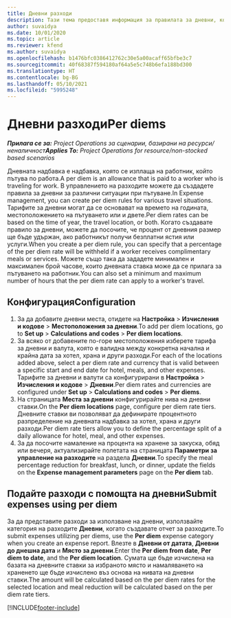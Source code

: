 ```yaml
---
title: Дневни разходи
description: Тази тема предоставя информация за правилата за дневни, които се използват в управлението на разходите.
author: suvaidya
ms.date: 10/01/2020
ms.topic: article
ms.reviewer: kfend
ms.author: suvaidya
ms.openlocfilehash: b1476bfc0386412762c30e5a00acaff65bfbe3c7
ms.sourcegitcommit: 40f68387f594180af64a5e5c748b6efa188bd300
ms.translationtype: HT
ms.contentlocale: bg-BG
ms.lasthandoff: 05/10/2021
ms.locfileid: "5995248"
---
```

# <a name="per-diems"></a><span data-ttu-id="f2d85-103">Дневни разходи</span><span class="sxs-lookup"><span data-stu-id="f2d85-103">Per diems</span></span>

<span data-ttu-id="f2d85-104">_**Прилага се за:** Project Operations за сценарии, базирани на ресурси/неналичност_</span><span class="sxs-lookup"><span data-stu-id="f2d85-104">_**Applies To:** Project Operations for resource/non-stocked based scenarios_</span></span>


<span data-ttu-id="f2d85-105">Дневната надбавка е надбавка, която се изплаща на работник, който пътува по работа.</span><span class="sxs-lookup"><span data-stu-id="f2d85-105">A per diem is an allowance that is paid to a worker who is traveling for work.</span></span> <span data-ttu-id="f2d85-106">В управлението на разходите можете да създадете правила за дневни за различни ситуации при пътуване.</span><span class="sxs-lookup"><span data-stu-id="f2d85-106">In Expense management, you can create per diem rules for  various travel situations.</span></span> <span data-ttu-id="f2d85-107">Тарифите за дневни могат да се основават на времето на годината, местоположението на пътуването или и двете.</span><span class="sxs-lookup"><span data-stu-id="f2d85-107">Per diem rates can be based on the time of year, the travel location, or both.</span></span> <span data-ttu-id="f2d85-108">Когато създавате правило за дневни, можете да посочите, че процент от дневния размер ще бъде удържан, ако работникът получи безплатни ястия или услуги.</span><span class="sxs-lookup"><span data-stu-id="f2d85-108">When you create a per diem  rule, you can specify that a percentage of the per diem rate will be withheld if a worker receives complimentary meals or services.</span></span> <span data-ttu-id="f2d85-109">Можете също така да зададете минимален и максимален брой часове, които дневната ставка може да се прилага за пътуването на работник.</span><span class="sxs-lookup"><span data-stu-id="f2d85-109">You can also set a minimum and maximum number of hours that the per diem rate can apply to a worker's travel.</span></span>

## <a name="configuration"></a><span data-ttu-id="f2d85-110">Конфигурация</span><span class="sxs-lookup"><span data-stu-id="f2d85-110">Configuration</span></span> 

1. <span data-ttu-id="f2d85-111">За да добавите дневни места, отидете на **Настройка** > **Изчисления и кодове** > **Местоположения за дневни**.</span><span class="sxs-lookup"><span data-stu-id="f2d85-111">To add per diem locations, go to **Set up** > **Calculations and codes** > **Per diem locations**.</span></span>
2. <span data-ttu-id="f2d85-112">За всяко от добавените по-горе местоположения изберете тарифа за дневни и валута, която е валидна между конкретна начална и крайна дата за хотел, храна и други разходи.</span><span class="sxs-lookup"><span data-stu-id="f2d85-112">For each of the locations added above, select a per diem rate and currency that is valid between a specific start and end date for hotel, meals, and other expenses.</span></span> <span data-ttu-id="f2d85-113">Тарифите за дневни и валути са конфигурирани в **Настройка** > **Изчисления и кодове** > **Дневни**.</span><span class="sxs-lookup"><span data-stu-id="f2d85-113">Per diem rates and currencies are configured under **Set up** > **Calculations and codes** > **Per diems**.</span></span>
3. <span data-ttu-id="f2d85-114">На страницата **Места за дневни** конфигурирайте нива на дневни ставки.</span><span class="sxs-lookup"><span data-stu-id="f2d85-114">On the **Per diem locations** page, configure per diem rate tiers.</span></span> <span data-ttu-id="f2d85-115">Дневните ставки ви позволяват да дефинирате процентното разпределение на дневната надбавка за хотел, храна и други разходи.</span><span class="sxs-lookup"><span data-stu-id="f2d85-115">Per diem rate tiers allow you to define the percentage split of a daily allowance for hotel, meal, and other expenses.</span></span> 
4. <span data-ttu-id="f2d85-116">За да посочите намаление на процента на хранене за закуска, обяд или вечеря, актуализирайте полетата на страницата **Параметри за управление на разходите** на раздела **Дневни**.</span><span class="sxs-lookup"><span data-stu-id="f2d85-116">To specify the meal percentage reduction for breakfast, lunch, or dinner, update the fields on the **Expense management parameters** page on the **Per diem** tab.</span></span> 
    
## <a name="submit-expenses-using-per-diem"></a><span data-ttu-id="f2d85-117">Подайте разходи с помощта на дневни</span><span class="sxs-lookup"><span data-stu-id="f2d85-117">Submit expenses using per diem</span></span>
<span data-ttu-id="f2d85-118">За да представите разходи за използване на дневни, използвайте категория на разходите **Дневни**, когато създавате отчет за разходите.</span><span class="sxs-lookup"><span data-stu-id="f2d85-118">To submit expenses utilizing per diems, use the **Per diem** expense category when you create an expense report.</span></span> <span data-ttu-id="f2d85-119">Влезте в **Дневни от датата**, **Дневни до днешна дата** и **Място за дневни**.</span><span class="sxs-lookup"><span data-stu-id="f2d85-119">Enter the **Per diem from date**, **Per diem to date**,  and the **Per diem location**.</span></span> <span data-ttu-id="f2d85-120">Сумата ще бъде изчислена на базата на дневните ставки за избраното място и намаляването на храненето ще бъде изчислено въз основа на нивата на дневни ставки.</span><span class="sxs-lookup"><span data-stu-id="f2d85-120">The amount will be calculated based on the per diem rates for the selected location and meal reduction will be calculated based on the per diem rate tiers.</span></span>


[!INCLUDE[footer-include](../includes/footer-banner.md)]